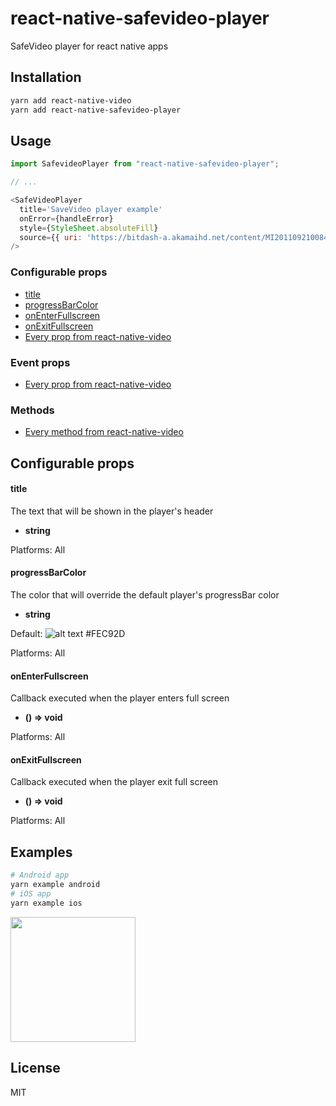 # react-native-safevideo-player

SafeVideo player for react native apps

## Installation

```sh
yarn add react-native-video
yarn add react-native-safevideo-player
```

## Usage

```js
import SafevideoPlayer from "react-native-safevideo-player";

// ...

<SafeVideoPlayer
  title='SaveVideo player example'
  onError={handleError}
  style={StyleSheet.absoluteFill}
  source={{ uri: 'https://bitdash-a.akamaihd.net/content/MI201109210084_1/m3u8s/f08e80da-bf1d-4e3d-8899-f0f6155f6efa.m3u8' }}
/>
```

### Configurable props
* [title](#title)
* [progressBarColor](#progressBarColor)
* [onEnterFullscreen](#onEnterFullscreen)
* [onExitFullscreen](#onExitFullscreen)
* [Every prop from react-native-video](https://github.com/react-native-video/react-native-video/blob/master/README.md#configurable-props)

### Event props
* [Every prop from react-native-video](https://github.com/react-native-video/react-native-video/blob/master/README.md#event-props)

### Methods
* [Every method from react-native-video](https://github.com/react-native-video/react-native-video/blob/master/README.md#methods)

## Configurable props

#### title
The text that will be shown in the player's header
* **string**

Platforms: All

#### progressBarColor
The color that will override the default player's progressBar color
* **string**

Default: ![alt text](https://via.placeholder.com/15/FEC92D/000000?text=+) #FEC92D

Platforms: All

#### onEnterFullscreen
Callback executed when the player enters full screen
* **() => void**

Platforms: All

#### onExitFullscreen
Callback executed when the player exit full screen
* **() => void**

Platforms: All

## Examples

```sh
# Android app
yarn example android
# iOS app
yarn example ios
```

<img src="https://cdn.discordapp.com/attachments/770721962464247830/799283972973658112/ezgif.com-video-to-gif-3.gif" width="200" />

## License

MIT
